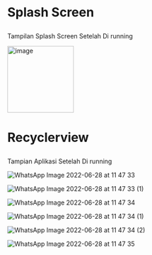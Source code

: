# Splash Screen <p>
  Tampilan Splash Screen Setelah Di running <P>
  <img width="150" alt="image" src="https://user-images.githubusercontent.com/81542329/176431909-7b52cadb-0619-41d9-a106-7704b48e4a7c.png"> <p>

  
    
# Recyclerview <p>

Tampian Aplikasi Setelah Di running <p>
![WhatsApp Image 2022-06-28 at 11 47 33](https://user-images.githubusercontent.com/81542329/176095350-16bbc8de-2222-455f-933f-719419377ee9.jpeg) <p>
![WhatsApp Image 2022-06-28 at 11 47 33 (1)](https://user-images.githubusercontent.com/81542329/176095360-a280f395-50a3-428f-831e-c252714356ca.jpeg) <p>
![WhatsApp Image 2022-06-28 at 11 47 34](https://user-images.githubusercontent.com/81542329/176095374-6e4893f2-4783-45d4-b6f5-93912e5be5c8.jpeg) <p>
![WhatsApp Image 2022-06-28 at 11 47 34 (1)](https://user-images.githubusercontent.com/81542329/176095383-8c363e3d-2f31-4d20-8060-a9b2d4c5f62d.jpeg) <p>
![WhatsApp Image 2022-06-28 at 11 47 34 (2)](https://user-images.githubusercontent.com/81542329/176095389-58cd4f39-6895-4006-a957-e63b21de9138.jpeg) <p>
![WhatsApp Image 2022-06-28 at 11 47 35](https://user-images.githubusercontent.com/81542329/176095396-bf457d6b-130d-473b-9c97-27c66fc8eb4a.jpeg) <p>




